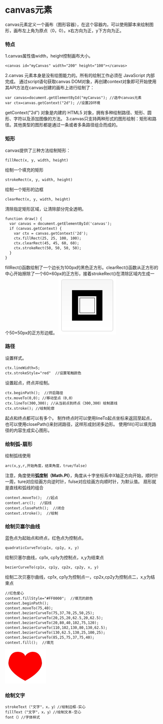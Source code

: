 canvas元素
===================
canvas元素定义一个画布（图形容器），在这个容器内，可以使用脚本来绘制图形，画布左上角为原点（0，0）。x右方向为正，y下方向为正。

###  特点
1.canvas属性值width，height控制画布大小。
```
<canvas id="myCanvas" width="200" height="100"></canvas>
```
2.canvas 元素本身是没有绘图能力的。所有的绘制工作必须在 JavaScript 内部完成。
通过script语句获取canvas DOM对象，再创建context对象即可开始使用其API方法在canvas创建的画布上进行绘制了：

	var canvas=document.getElementById("myCanvas"); //选中canvas元素
	var ctx=canvas.getContext("2d"); //设置2D环境
getContext("2d") 对象是内建的 HTML5 对象，拥有多种绘制路径、矩形、圆形、字符以及添加图像的方法。
3.canvas只支持两种形式的图形绘制：矩形和路径。其他类型的图形都是通过一条或者多条路径组合而成的。

###  矩形
canvas提供了三种方法绘制矩形：
```
fillRect(x, y, width, height)
```
绘制一个填充的矩形
```
strokeRect(x, y, width, height)
```
绘制一个矩形的边框
```
clearRect(x, y, width, height)
```
清除指定矩形区域，让清除部分完全透明。

```
function draw() {
  var canvas = document.getElementById('canvas');
  if (canvas.getContext) {
    var ctx = canvas.getContext('2d');
    ctx.fillRect(25, 25, 100, 100);
    ctx.clearRect(45, 45, 60, 60);
    ctx.strokeRect(50, 50, 50, 50);
  }
}
```
fillRect()函数绘制了一个边长为100px的黑色正方形。clearRect()函数从正方形的中心开始擦除了一个60×60px的正方形，接着strokeRect()在清除区域内生成一个50×50px的正方形边框。
![](./相关文件/23.1.png)

###  路径

设置样式。

	ctx.lineWidth=5;
	ctx.strokeStyle="red"  //设置笔触颜色

设置起点，终点并绘制。

    ctx.beginPath();  //开启路径
	ctx.moveTo(0,0); //移动至点（0,0）
	ctx.lineTo(300,300); //从当前点到终点（300,300）绘制直线
	ctx.stroke(); //绘制轮廓
起点和终点都可以有多个。
制作终点时可以使用lineTo起点坐标来返回至起点，也可以使用closePath()来封闭路径，这样形成封闭多边形。
使用fill()可以填充路径的内容生成实心图形。


###  绘制弧-扇形
绘制弧线使用

    arc(x,y,r,开始角度，结束角度，true/false)
注意，角度使用**弧度制（Math.PI）**，角度从十字坐标系中X轴正方向开始，顺时针一周，ture对应绘画方向逆时针，fulse对应绘画方向顺时针，为默认值。
扇形就是直线和弧线的组合

    context.moveTo();  //起点
    context.arc();  //弧线
    context.closePath();  //闭合
    context.stroke();  //绘制

###  绘制贝塞尔曲线
蓝色点为起始点和终点，红色点为控制点。

    quadraticCurveTo(cp1x, cp1y, x, y) 
绘制贝塞尔曲线，cp1x, cp1y为控制点，x,y为结束点

    bezierCurveTo(cp1x, cp1y, cp2x, cp2y, x, y) 
绘制二次贝塞尔曲线，cp1x, cp1y为控制点一，cp2x,cp2y为控制点二，x,y为结束点 

    //红色爱心
    context.fillStyle="#FF0000";  //填充的颜色
    context.beginPath();
    context.moveTo(75,40);
    context.bezierCurveTo(75,37,70,25,50,25);
    context.bezierCurveTo(20,25,20,62.5,20,62.5);
    context.bezierCurveTo(20,80,40,102,75,120);
    context.bezierCurveTo(110,102,130,80,130,62.5);
    context.bezierCurveTo(130,62.5,130,25,100,25);
    context.bezierCurveTo(85,25,75,37,75,40);
    context.fill();  //填充
![](./相关文件/23.2.jpg)

###  绘制文字

    strokeText（"文字"，x，y）//绘制边框-实心
    fillText（"文字"，x，y）//绘制文本-空心
    font（）//字体样式